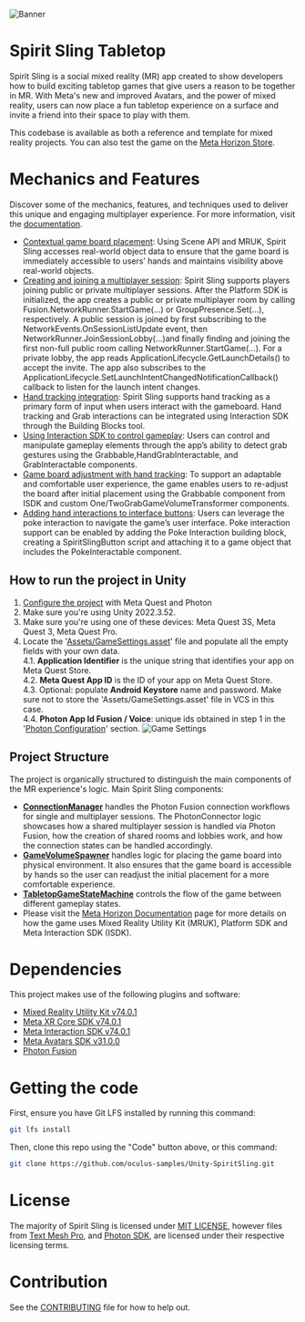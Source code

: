 ![Banner](./Documentation/Images/SpiritSling_Marketing_SmallLandscape.png)

# Spirit Sling Tabletop
Spirit Sling is a social mixed reality (MR) app created to show developers how to build exciting tabletop games that give users a reason to be together in MR. With Meta's new and improved Avatars, and the power of mixed reality, users can now place a fun tabletop experience on a surface and invite a friend into their space to play with them.

This codebase is available as both a reference and template for mixed reality projects. You can also test the game on the [Meta Horizon Store](https://www.meta.com/en-gb/experiences/spirit-sling-tabletop/26801347429479910/).

# Mechanics and Features
Discover some of the mechanics, features, and techniques used to deliver this unique and engaging multiplayer experience. For more information, visit the [documentation](https://developers.meta.com/horizon/documentation/unity/spirit-sling/).

- [Contextual game board placement](https://developers.meta.com/horizon/documentation/unity/spirit-sling/#contextual-board-placement-mixed-reality-utility-kit--other-tips): Using Scene API and MRUK, Spirit Sling accesses real-world object data to ensure that the game board is immediately accessible to users’ hands and maintains visibility above real-world objects.
- [Creating and joining a multiplayer session](https://developers.meta.com/horizon/documentation/unity/spirit-sling/#creating-a-multiplayer-session): Spirit Sling supports players joining public or private multiplayer sessions. After the Platform SDK is initialized, the app creates a public or private multiplayer room by calling Fusion.NetworkRunner.StartGame(...) or GroupPresence.Set(...), respectively. A public session is joined by first subscribing to the NetworkEvents.OnSessionListUpdate event, then NetworkRunner.JoinSessionLobby(...)and finally finding and joining the first non-full public room calling NetworkRunner.StartGame(...). For a private lobby, the app reads ApplicationLifecycle.GetLaunchDetails() to accept the invite. The app also subscribes to the ApplicationLifecycle.SetLaunchIntentChangedNotificationCallback() callback to listen for the launch intent changes.
- [Hand tracking integration](https://developers.meta.com/horizon/documentation/unity/spirit-sling/#intractable-virtual-objects-using-isdk-and-physics-to-enhance-gameplay): Spirit Sling supports hand tracking as a primary form of input when users interact with the gameboard. Hand tracking and Grab interactions can be integrated using Interaction SDK through the Building Blocks tool.
- [Using Interaction SDK to control gameplay](https://developers.meta.com/horizon/documentation/unity/spirit-sling/#using-isdk-to-control-gameplay-elements): Users can control and manipulate gameplay elements through the app’s ability to detect grab gestures using the Grabbable,HandGrabInteractable, and GrabInteractable components.
- [Game board adjustment with hand tracking](https://developers.meta.com/horizon/documentation/unity/spirit-sling/#manual-board-adjustment-with-hand-tracking): To support an adaptable and comfortable user experience, the game enables users to re-adjust the board after initial placement using the Grabbable component from ISDK and custom One/TwoGrabGameVolumeTransformer components.
- [Adding hand interactions to interface buttons](https://developers.meta.com/horizon/documentation/unity/spirit-sling/#adding-hand-interaction-to-interface-buttons): Users can leverage the poke interaction to navigate the game’s user interface. Poke interaction support can be enabled by adding the Poke Interaction building block, creating a SpiritSlingButton script and attaching it to a game object that includes the PokeInteractable component.

## How to run the project in Unity
1. [Configure the project](./Documentation/ProjectConfiguration.md) with Meta Quest and Photon
2. Make sure you're using Unity 2022.3.52.
3. Make sure you're using one of these devices: Meta Quest 3S, Meta Quest 3, Meta Quest Pro.
4. Locate the '[Assets/GameSettings.asset](./Assets/GameSettings.asset)' file and populate all the empty fields with your own data.  
4.1. **Application Identifier** is the unique string that identifies your app on Meta Quest Store.  
4.2. **Meta Quest App ID** is the ID of your app on Meta Quest Store.  
4.3. Optional: populate **Android Keystore** name and password. Make sure not to store the 'Assets/GameSettings.asset' file in VCS in this case.  
4.4. **Photon App Id Fusion / Voice**: unique ids obtained in step 1 in the '[Photon Configuration](./Documentation/ProjectConfiguration.md#photon-configuration)' section.
![Game Settings](./Documentation/Images/GameSettings.png)

## Project Structure
The project is organically structured to distinguish the main components of the MR experience's logic. Main Spirit Sling components:
- **[ConnectionManager](Assets/SpiritSling/Common/Networking/Scripts/ConnectionManager.cs)** handles the Photon Fusion connection workflows for single and multiplayer sessions. The PhotonConnector logic showcases how a shared multiplayer session is handled via Photon Fusion, how the creation of shared rooms and lobbies work, and how the connection states can be handled accordingly.
- **[GameVolumeSpawner](Assets/SpiritSling/TableTop/GameVolume/Scripts/GameVolumeSpawner.cs)** handles logic for placing the game board into physical environment. It also ensures that the game board is accessible by hands so the user can readjust the initial placement for a more comfortable experience.
- **[TabletopGameStateMachine](Assets/SpiritSling/TableTop/Gameplay/Scripts/Tabletop/TabletopGameStateMachine.cs)** controls the flow of the game between different gameplay states.
- Please visit the [Meta Horizon Documentation](https://developers.meta.com/horizon/documentation/unity/spirit-sling/#intractable-virtual-objects-using-isdk-and-physics-to-enhance-gameplay) page for more details on how the game uses Mixed Reality Utility Kit (MRUK), Platform SDK and Meta Interaction SDK (ISDK).

# Dependencies
This project makes use of the following plugins and software:
- [Mixed Reality Utility Kit v74.0.1](https://developers.meta.com/horizon/documentation/unity/unity-mr-utility-kit-overview/)
- [Meta XR Core SDK v74.0.1](https://developers.meta.com/horizon/downloads/package/meta-xr-core-sdk)
- [Meta Interaction SDK v74.0.1](https://developers.meta.com/horizon/documentation/unity/unity-isdk-interaction-sdk-overview/)
- [Meta Avatars SDK v31.0.0](https://developers.meta.com/horizon/documentation/unity/meta-avatars-overview/)
- [Photon Fusion](https://doc.photonengine.com/fusion/current/getting-started/fusion-intro)

# Getting the code

First, ensure you have Git LFS installed by running this command:

```sh
git lfs install
```

Then, clone this repo using the "Code" button above, or this command:

```sh
git clone https://github.com/oculus-samples/Unity-SpiritSling.git
```

# License
The majority of Spirit Sling is licensed under [MIT LICENSE](./LICENSE), however files from [Text Mesh Pro](http://www.unity3d.com/legal/licenses/Unity_Companion_License), and [Photon SDK](./Assets/Photon/LICENSE), are licensed under their respective licensing terms.

# Contribution
See the [CONTRIBUTING](./CONTRIBUTING.md) file for how to help out.

